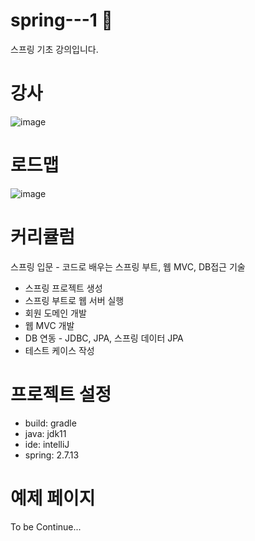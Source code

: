 # spring---1 🍃
스프링 기초 강의입니다.

# 강사
![image](https://github.com/catspie/spring---1/assets/102503668/7ad75a50-5f6d-4810-ac12-783c6d857076)

# 로드맵
![image](https://github.com/catspie/spring---1/assets/102503668/b1715508-2c6c-4b0a-a35b-c96fa50f2f34)

# 커리큘럼 
스프링 입문 - 코드로 배우는 스프링 부트, 웹 MVC, DB접근 기술

- 스프링 프로젝트 생성
- 스프링 부트로 웹 서버 실행
- 회원 도메인 개발
- 웹 MVC 개발
- DB 연동 - JDBC, JPA, 스프링 데이터 JPA
- 테스트 케이스 작성

# 프로젝트 설정 
- build: gradle
- java: jdk11
- ide: intelliJ
- spring: 2.7.13

# 예제 페이지
To be Continue...
